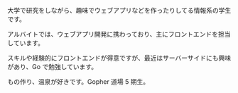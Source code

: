 大学で研究をしながら、趣味でウェブアプリなどを作ったりしてる情報系の学生です。

アルバイトでは、ウェブアプリ開発に携わっており、主にフロントエンドを担当しています。

スキルや経験的にフロントエンドが得意ですが、最近はサーバーサイドにも興味があり、Go で勉強しています。

もの作り、温泉が好きです。Gopher 道場 5 期生。
